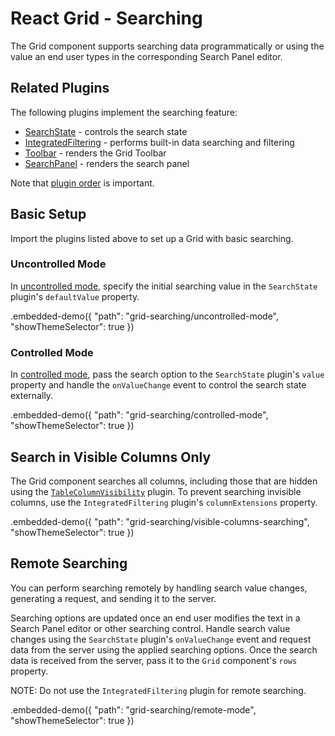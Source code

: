 # React Grid - Searching

The Grid component supports searching data programmatically or using the value an end user types in the corresponding Search Panel editor.

## Related Plugins

The following plugins implement the searching feature:

- [SearchState](../reference/search-state.md) - controls the search state
- [IntegratedFiltering](../reference/integrated-filtering.md) - performs built-in data searching and filtering
- [Toolbar](../reference/toolbar.md) - renders the Grid Toolbar
- [SearchPanel](../reference/search-panel.md) - renders the search panel

Note that [plugin order](./plugin-overview.md#plugin-order) is important.

## Basic Setup

Import the plugins listed above to set up a Grid with basic searching.

### Uncontrolled Mode

In [uncontrolled mode](controlled-and-uncontrolled-modes.md), specify the initial searching value in the `SearchState` plugin's `defaultValue` property.

.embedded-demo({ "path": "grid-searching/uncontrolled-mode", "showThemeSelector": true })

### Controlled Mode

In [controlled mode](controlled-and-uncontrolled-modes.md), pass the search option to the `SearchState` plugin's `value` property and handle the `onValueChange` event to control the search state externally.

.embedded-demo({ "path": "grid-searching/controlled-mode", "showThemeSelector": true })

## Search in Visible Columns Only

The Grid component searches all columns, including those that are hidden using the [`TableColumnVisibility`](../reference/table-column-visibility.md) plugin. To prevent searching invisible columns, use the `IntegratedFiltering` plugin's `columnExtensions` property.

.embedded-demo({ "path": "grid-searching/visible-columns-searching", "showThemeSelector": true })

## Remote Searching

You can perform searching remotely by handling search value changes, generating a request, and sending it to the server.

Searching options are updated once an end user modifies the text in a Search Panel editor or other searching control. Handle search value changes using the `SearchState` plugin's `onValueChange` event and request data from the server using the applied searching options. Once the search data is received from the server, pass it to the `Grid` component's `rows` property.

NOTE: Do not use the `IntegratedFiltering` plugin for remote searching.

.embedded-demo({ "path": "grid-searching/remote-mode", "showThemeSelector": true })
